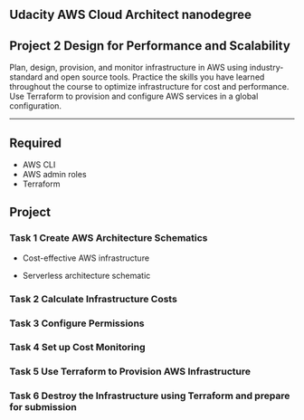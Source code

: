 ## Udacity AWS Cloud Architect nanodegree

## Project 2  Design for Performance and Scalability


Plan, design, provision, and monitor infrastructure in AWS using industry-standard and open source tools. Practice the skills you have learned throughout the course to optimize infrastructure for cost and performance. Use Terraform to provision and configure AWS services in a global configuration.

---

## Required 

- AWS CLI
- AWS admin roles
- Terraform



## Project  

### Task 1 Create AWS Architecture Schematics 

- Cost-effective AWS infrastructure 

- Serverless architecture schematic 

### Task 2 Calculate Infrastructure Costs

### Task 3 Configure Permissions

### Task 4 Set up Cost Monitoring

### Task 5 Use Terraform to Provision AWS Infrastructure

### Task 6 Destroy the Infrastructure using Terraform and prepare for submission
